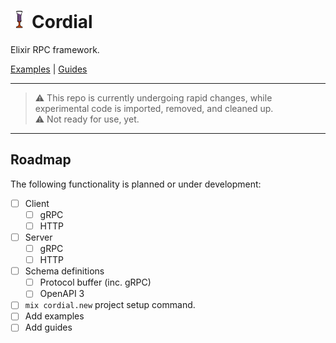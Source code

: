 # <img src="./logo.png" alt="Cordial Logo" style="height:1em;" /> Cordial

Elixir RPC framework.

[Examples](./examples) | [Guides](./guides)

---

> ⚠️ This repo is currently undergoing rapid changes, while experimental code is imported, removed, and cleaned up.  
> ⚠️ Not ready for use, yet.

---

## Roadmap

The following functionality is planned or under development:

- [ ] Client
  - [ ] gRPC
  - [ ] HTTP
- [ ] Server
  - [ ] gRPC
  - [ ] HTTP
- [ ] Schema definitions
  - [ ] Protocol buffer (inc. gRPC)
  - [ ] OpenAPI 3
- [ ] `mix cordial.new` project setup command.
- [ ] Add examples
- [ ] Add guides
